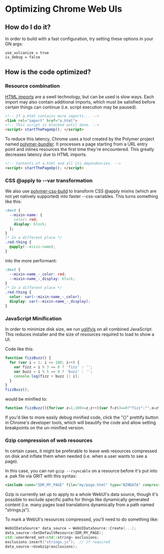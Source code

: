# Optimizing Chrome Web UIs

## How do I do it?

In order to build with a fast configuration, try setting these options in your
GN args:

```
use_vulcanize = true
is_debug = false
```

## How is the code optimized?

### Resource combination

[HTML imports](https://www.html5rocks.com/en/tutorials/webcomponents/imports/)
are a swell technology, but can be used is slow ways.  Each import may also
contain additional imports, which must be satisfied before certain things can
continue (i.e. script execution may be paused).

```html
<!-- If a.html contains more imports... -->
<link rel="import" href="a.html">
<!-- This script is blocked until done. -->
<script> startThePageUp(); </script>
```

To reduce this latency, Chrome uses a tool created by the Polymer project named
[polymer-bundler](https://github.com/Polymer/polymer-bundler).  It processes
a page starting from a URL entry point and inlines resources the first time
they're encountered.  This greatly decreases latency due to HTML imports.

```html
<!-- Contents of a.html and all its dependencies. -->
<script> startThePageUp(); </script>
```

### CSS @apply to --var transformation

We also use
[polymer-css-build](https://github.com/PolymerLabs/polymer-css-build) to
transform CSS @apply mixins (which are not yet natively supported) into faster
--css-variables.  This turns something like this:

```css
:host {
  --mixin-name: {
    color: red;
    display: block;
  };
}
/* In a different place */
.red-thing {
  @apply(--mixin-name);
}
```

into the more performant:

```css
:host {
  --mixin-name_-_color: red;
  --mixin-name_-_display: block;
}
/* In a different place */
.red-thing {
  color: var(--mixin-name_-_color);
  display: var(--mixin-name_-_display);
}
```

### JavaScript Minification

In order to minimize disk size, we run
[uglifyjs](https://github.com/mishoo/UglifyJS2) on all combined JavaScript. This
reduces installer and the size of resources required to load to show a UI.

Code like this:

```js
function fizzBuzz() {
  for (var i = 1; i <= 100; i++) {
    var fizz = i % 3 == 0 ? 'fizz' : '';
    var buzz = i % 5 == 0 ? 'buzz' : '';
    console.log(fizz + buzz || i);
  }
}
fizzBuzz();
```

would be minified to:

```js
function fizzBuzz(){for(var z=1;100>=z;z++){var f=z%3==0?"fizz":"",o=z%5==0?"buzz":"";console.log(f+o||z)}}fizzBuzz();
```

If you'd like to more easily debug minified code, click the "{}" prettify button
in Chrome's developer tools, which will beautify the code and allow setting
breakpoints on the un-minified version.

### Gzip compression of web resources

In certain cases, it might be preferable to leave web resources compressed on
disk and inflate them when needed (i.e. when a user wants to see a page).

In this case, you can run `gzip --rsyncable` on a resource before it's put into
a .pak file via GRIT with this syntax:

```xml
<include name="IDR_MY_PAGE" file="my/page.html" type="BINDATA" compress="gzip" />
```

Gzip is currently set up to apply to a whole WebUI's data source, though it's
possible to exclude specific paths for things like dynamically generated content
(i.e. many pages load translations dynamically from a path named "strings.js").

To mark a WebUI's resources compressed, you'll need to do something like:

```c++
WebUIDataSource* data_source = WebUIDataSource::Create(...);
data_source->SetDefaultResource(IDR_MY_PAGE);
std::unordered_set<std::string> exclusions;
exclusions.insert("strings.js");  // if required
data_source->UseGzip(exclusions);
```
